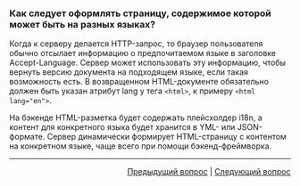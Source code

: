 ### Как следует оформлять страницу, содержимое которой может быть на разных языках?

Когда к серверу делается HTTP-запрос, то браузер пользователя обычно отсылает информацию о предпочитаемом языке в заголовке Accept-Language. Сервер может использовать эту информацию, чтобы вернуть версию документа на подходящем языке, если такая возможность есть. В возвращенном HTML-документе обязательно должен быть указан атрибут lang у тега `<html>`, к примеру `<html lang="en">`.

На бэкенде HTML-разметка будет содержать плейсхолдер i18n, а контент для конкретного языка будет хранится в YML- или JSON-формате. Сервер динамически формирует HTML-страницу с контентом на конкретном языке, чаще всего при помощи бэкенд-фреймворка.

---

<div align="right">
    <a href="1.md">Предыдущий вопрос</a> | <a href="3.md">Следующий вопрос</a>
</div>
